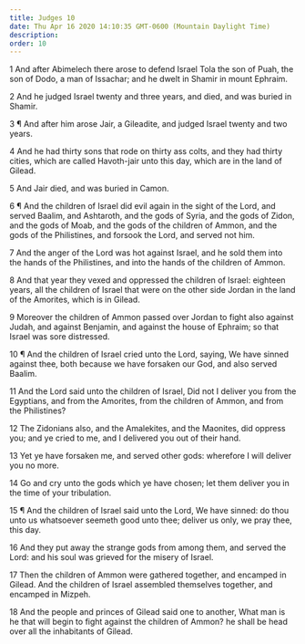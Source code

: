 ```yaml
---
title: Judges 10
date: Thu Apr 16 2020 14:10:35 GMT-0600 (Mountain Daylight Time)
description: 
order: 10
---
```


<p>
  1 And after Abimelech there arose to defend Israel Tola the son of Puah, the
  son of Dodo, a man of Issachar; and he dwelt in Shamir in mount Ephraim.
</p>
<p>
  2 And he judged Israel twenty and three years, and died, and was buried in
  Shamir.
</p>
<p>
  3 &#xB6; And after him arose Jair, a Gileadite, and judged Israel twenty and
  two years.
</p>
<p>
  4 And he had thirty sons that rode on thirty ass colts, and they had thirty
  cities, which are called Havoth-jair unto this day, which are in the land of
  Gilead.
</p>
<p>5 And Jair died, and was buried in Camon.</p>
<p>
  6 &#xB6; And the children of Israel did evil again in the sight of the Lord,
  and served Baalim, and Ashtaroth, and the gods of Syria, and the gods of
  Zidon, and the gods of Moab, and the gods of the children of Ammon, and the
  gods of the Philistines, and forsook the Lord, and served not him.
</p>
<p>
  7 And the anger of the Lord was hot against Israel, and he sold them into the
  hands of the Philistines, and into the hands of the children of Ammon.
</p>
<p>
  8 And that year they vexed and oppressed the children of Israel: eighteen
  years, all the children of Israel that were on the other side Jordan in the
  land of the Amorites, which is in Gilead.
</p>
<p>
  9 Moreover the children of Ammon passed over Jordan to fight also against
  Judah, and against Benjamin, and against the house of Ephraim; so that Israel
  was sore distressed.
</p>
<p>
  10 &#xB6; And the children of Israel cried unto the Lord, saying, We have
  sinned against thee, both because we have forsaken our God, and also served
  Baalim.
</p>
<p>
  11 And the Lord said unto the children of Israel, Did not I deliver you from
  the Egyptians, and from the Amorites, from the children of Ammon, and from the
  Philistines?
</p>
<p>
  12 The Zidonians also, and the Amalekites, and the Maonites, did oppress you;
  and ye cried to me, and I delivered you out of their hand.
</p>
<p>
  13 Yet ye have forsaken me, and served other gods: wherefore I will deliver
  you no more.
</p>
<p>
  14 Go and cry unto the gods which ye have chosen; let them deliver you in the
  time of your tribulation.
</p>
<p>
  15 &#xB6; And the children of Israel said unto the Lord, We have sinned: do
  thou unto us whatsoever seemeth good unto thee; deliver us only, we pray thee,
  this day.
</p>
<p>
  16 And they put away the strange gods from among them, and served the Lord:
  and his soul was grieved for the misery of Israel.
</p>
<p>
  17 Then the children of Ammon were gathered together, and encamped in Gilead.
  And the children of Israel assembled themselves together, and encamped in
  Mizpeh.
</p>
<p>
  18 And the people and princes of Gilead said one to another, What man is he
  that will begin to fight against the children of Ammon? he shall be head over
  all the inhabitants of Gilead.
</p>
